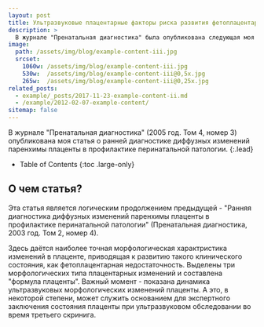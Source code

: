 ```yaml
---
layout: post
title: Ультразвуковые плацентарные факторы риска развития фетоплацентарной недостаточности
description: >
  В журнале "Пренатальная диагностика" была опубликована следующая моя статья. 
image: 
  path: /assets/img/blog/example-content-iii.jpg
  srcset:
    1060w: /assets/img/blog/example-content-iii.jpg
    530w:  /assets/img/blog/example-content-iii@0,5x.jpg
    265w:  /assets/img/blog/example-content-iii@0,25x.jpg
related_posts:
  - example/_posts/2017-11-23-example-content-ii.md
  - /example/2012-02-07-example-content/
sitemap: false
---
```


В журнале "Пренатальная диагностика" (2005 год. Том 4, номер 3) опубликована моя статья о ранней диагностике диффузных изменений паренхимы плаценты в профилактике перинатальной патологии.
{:.lead}

- Table of Contents
{:toc .large-only}

## О чем статья?

Эта статья является логическим продолжением предыдущей - "Ранняя диагностика диффузных изменений паренхимы плаценты в профилактике перинатальной патологии" (Пренатальная диагностика,  2003 год. Том 2, номер 4).

Здесь даётся наиболее точная морфологическая характристика изменений в плаценте, приводящая к развитию такого клинического состояния, как фетоплацентарная недостаточность. Выделены три морфологических типа плацентарных изменений и составлена "формула плаценты". Важный момент - показана динамика ультразвуковых морфологических изменений плаценты. А это, в некоторой степени, может служить основанием для экспертного заключения состояния плаценты при ультразвуковом обследовании во время третьего скринига.
